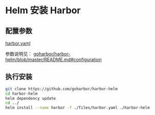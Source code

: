 # Helm 安装 Harbor

## 配置参数

[harbor.yaml](./files/harbor.yaml)

参数说明见： [goharbor/harbor-helm/blob/master/README.md#configuration](https://github.com/goharbor/harbor-helm/blob/master/README.md#configuration)



## 执行安装



```sh
git clone https://github.com/goharbor/harbor-helm
cd harbor-helm
helm dependency update
cd ../
helm install --name harbor -f ./files/harbor.yaml ./harbor-helm
```

